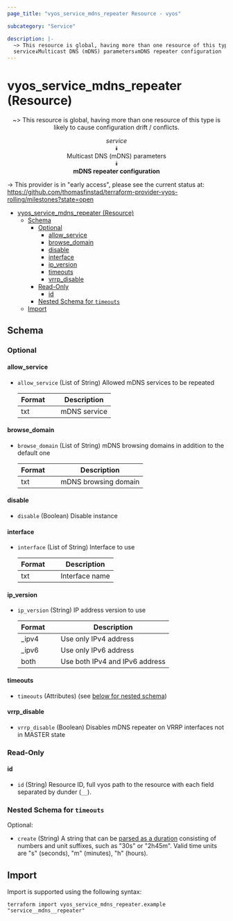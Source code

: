 ```yaml
---
page_title: "vyos_service_mdns_repeater Resource - vyos"

subcategory: "Service"

description: |-
  ~> This resource is global, having more than one resource of this type is likely to cause configuration drift / conflicts.
  service⯯Multicast DNS (mDNS) parameters⯯mDNS repeater configuration
---
```


# vyos_service_mdns_repeater (Resource)
<center>

~> This resource is global, having more than one resource of this type is likely to cause configuration drift / conflicts.

*service*  
⯯  
Multicast DNS (mDNS) parameters  
⯯  
**mDNS repeater configuration**


</center>

-> This provider is in "early access", please see the current status at: https://github.com/thomasfinstad/terraform-provider-vyos-rolling/milestones?state=open

<!--TOC-->

- [vyos_service_mdns_repeater (Resource)](#vyos_service_mdns_repeater-resource)
  - [Schema](#schema)
    - [Optional](#optional)
      - [allow_service](#allow_service)
      - [browse_domain](#browse_domain)
      - [disable](#disable)
      - [interface](#interface)
      - [ip_version](#ip_version)
      - [timeouts](#timeouts)
      - [vrrp_disable](#vrrp_disable)
    - [Read-Only](#read-only)
      - [id](#id)
    - [Nested Schema for `timeouts`](#nested-schema-for-timeouts)
  - [Import](#import)

<!--TOC-->

<!-- schema generated by tfplugindocs -->
## Schema

### Optional

#### allow_service
- `allow_service` (List of String) Allowed mDNS services to be repeated

    |  Format  &emsp;|  Description   |
    |----------|----------------|
    |  txt     &emsp;|  mDNS service  |
#### browse_domain
- `browse_domain` (List of String) mDNS browsing domains in addition to the default one

    |  Format  &emsp;|  Description           |
    |----------|------------------------|
    |  txt     &emsp;|  mDNS browsing domain  |
#### disable
- `disable` (Boolean) Disable instance
#### interface
- `interface` (List of String) Interface to use

    |  Format  &emsp;|  Description     |
    |----------|------------------|
    |  txt     &emsp;|  Interface name  |
#### ip_version
- `ip_version` (String) IP address version to use

    |  Format  &emsp;|  Description                     |
    |----------|----------------------------------|
    |  _ipv4   &emsp;|  Use only IPv4 address           |
    |  _ipv6   &emsp;|  Use only IPv6 address           |
    |  both    &emsp;|  Use both IPv4 and IPv6 address  |
#### timeouts
- `timeouts` (Attributes) (see [below for nested schema](#nestedatt--timeouts))
#### vrrp_disable
- `vrrp_disable` (Boolean) Disables mDNS repeater on VRRP interfaces not in MASTER state

### Read-Only

#### id
- `id` (String) Resource ID, full vyos path to the resource with each field separated by dunder (`__`).

<a id="nestedatt--timeouts"></a>
### Nested Schema for `timeouts`

Optional:

- `create` (String) A string that can be [parsed as a duration](https://pkg.go.dev/time#ParseDuration) consisting of numbers and unit suffixes, such as &#34;30s&#34; or &#34;2h45m&#34;. Valid time units are &#34;s&#34; (seconds), &#34;m&#34; (minutes), &#34;h&#34; (hours).

## Import

Import is supported using the following syntax:

```shell
terraform import vyos_service_mdns_repeater.example "service__mdns__repeater"
```
